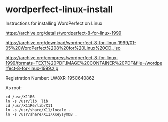 # wordperfect-linux-install
Instructions for installing WordPerfect on Linux

https://archive.org/details/wordperfect-8-for-linux-1999

https://archive.org/download/wordperfect-8-for-linux-1999/01-05%20WordPerfect%208%20for%20Linux%20CD_.iso

https://archive.org/compress/wordperfect-8-for-linux-1999/formats=TEXT%20PDF,IMAGE%20CONTAINER%20PDF&file=/wordperfect-8-for-linux-1999.zip

Registration Number: LW8XR-195C640862

As root:
```
cd /usr/X11R6
ln -s /usr/lib  lib
cd /usr/X11R6/lib/X11
ln -s /usr/share/X11/locale .
ln -s /usr/share/X11/XKeysymDB .
```

